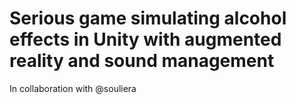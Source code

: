 ﻿# Serious game simulating alcohol effects in Unity with augmented reality and sound management
 In collaboration with @souliera
